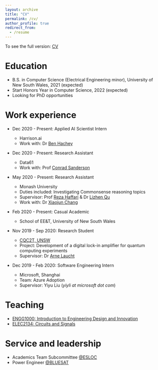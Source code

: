 ```yaml
---
layout: archive
title: "CV"
permalink: /cv/
author_profile: true
redirect_from:
  - /resume
---
```


To see the full version: [CV](/cv.pdf)

Education
======

* B.S. in Computer Science (Electrical Engineering minor), University of New South Wales, 2021 (expected)
* Start Honors Year in Computer Science, 2022 (expected)
* Looking for PhD opportunities

Work experience
======
* Dec 2020 - Present: Applied AI Scientist Intern
  * Harrison.ai
  * Work with: Dr [Ben Hachey](http://benhachey.info/)

* Dec 2020 - Present: Research Assistant
  * Data61
  * Work with: Prof [Conrad Sanderson](https://conradsanderson.id.au/)

* May 2020 - Present: Research Assistant
  * Monash University
  * Duties included: Investigating Commonsense reasoning topics
  * Supervisor: Prof [Reza Haffari](http://users.monash.edu.au/~gholamrh/) & Dr [Lizhen Qu](https://research.monash.edu/en/persons/lizhen-qu)
  * Work with: Dr [Xiaojun Chang](https://www.xiaojun.ai/)

* Feb 2020 - Present: Casual Academic
  * School of EE&T, University of New South Wales

* Nov 2019 - Sep 2020: Research Student
  * [CQC2T, UNSW](https://www.cqc2t.org/)
  * Project: Development of a digital lock-in amplifier for quantum computing experiments
  * Supervisor: Dr [Arne Laucht](https://www.cqc2t.org/author/a-laucht/)

* Dec 2019 - Feb 2020: Software Engineering Intern
  * Microsoft, Shanghai
  * Team: Azure Adoption
  * Supervisor: Yiyu Liu (_yiyli at microsoft dot com_)
  
Teaching
======
* [ENGG1000: Introduction to Engineering Design and Innovation](https://www.handbook.unsw.edu.au/undergraduate/courses/2020/ENGG1000)
* [ELEC2134: Circuits and Signals](https://www.handbook.unsw.edu.au/undergraduate/courses/2020/elec2134) 

Service and leadership
======

* Academics Team Subcommittee [@ESLOC](http://www.elsoc.net/)
* Power Engineer [@BLUESAT](https://bluesat.com.au/)
